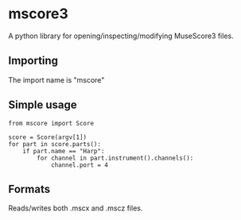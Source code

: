 # mscore3

A python library for opening/inspecting/modifying MuseScore3 files.

## Importing

The import name is "mscore"

## Simple usage

	from mscore import Score

	score = Score(argv[1])
	for part in score.parts():
		if part.name == "Harp":
			for channel in part.instrument().channels():
				channel.port = 4

## Formats

Reads/writes both .mscx and .mscz files.
